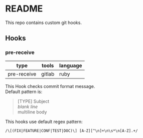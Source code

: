 # README

This repo contains custom git hooks.

## Hooks

### pre-receive

| type       | tools | language |
|------------|-------|----------|
| pre-receive | gitlab | ruby |


This Hook checks commit format message.   
Default pattern is:

> [TYPE] Subject  
> _blank line_  
> multiline body  

This hooks use default regex pattern: 

    /\[(FIX|FEATURE|CONF|TEST|DOC)\] [A-Z][^\n]+\n\s*\n[A-Z].+/ 
